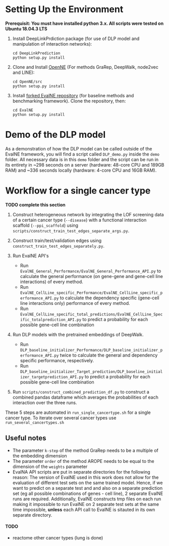 # Setting Up the Environment
**Prerequisit: You must have installed python 3.x. All scripts were tested on Ubuntu 18.04.3 LTS**

1. Install DeepLinkPrdiction package (for use of DLP model and manipulation of interaction networks):
    ```
   cd DeepLinkPrediction
   python setup.py install
   ```
   
2. Clone and Install [OpenNE](https://github.com/thunlp/OpenNE) (For methods GraRep, DeepWalk, node2vec and LINE):
    ```
   cd OpenNE/src
   python setup.py install
   ```

3. Install [forked EvalNE repository](https://github.ugent.be/PSTRYBOL/EvalNE) (for baseline methods and benchmarking framework). Clone the repository, then:
    ```
   cd EvalNE
   python setup.py install 
   ``` 

# Demo of the DLP model
As a demonstration of how the DLP model can be called outside of the EvalNE framework, you will find a script called
`DLP_demo.py` inside the `demo` folder. All necessary data is in this `demo` folder and the script can be run in its
entirety in ~298 seconds on a server (hardware: 48-core CPU and 189GB RAM) and ~336 seconds locally (hardware: 4-core CPU
and 16GB RAM). 

# Workflow for a **single** cancer type
**TODO complete this section**
1. Construct heterogeneous network by integrating the LOF screening data of a certain cancer type (`--disease`)
with a functional interaction scaffold (`--ppi_scaffold`) using `scripts/construct_train_test_edges_separate_args.py`.

2. Construct train/test/validation edges using `construct_train_test_edges_separately.py`.

3. Run EvalNE API's 
    - Run  `EvalNE_General_Performance/EvalNE_General_Performance_API.py` to calculate the general performance 
    (on gene-gene and gene-cell line interactions) of every method.
    -  Run  `EvalNE_CellLine_specific_Performance/EvalNE_CellLine_specific_performance_API.py` to calculate the 
    dependency specific (gene-cell line interactions only) performance of every method.
    - Run `EvalNE_CellLine_specific_total_predictions/EvalNE_CellLine_Specific_totalprediction_API.py` to predict a 
    probability for each possible gene-cell line combination
   
4. Run DLP models with the pretrained embeddings of DeepWalk.
    - Run `DLP_baseline_initializer_Performance/DLP_baseline_initializer_performance_API.py` twice to calculate the 
    general and dependency specific performance, respectively.
    - Run `DLP_baseline_initializer_Target_prediction/DLP_baseline_initializer_targetprediction_API.py` to predict a 
    probability for each possible gene-cell line combination

5. Run `scripts/construct_combined_prediction_df.py` to construct a combined pandas dataframe which averages the 
probabilities of each interaction over the three runs.

These 5 steps are automated in `run_single_cancertype.sh` for a single cancer type. To iterate over several
cancer types use `run_several_cancertypes.sh`


## Useful notes
- The parameter `k-step` of the method GraRep needs to be a multiple of the embedding dimension
- The parameter `order` of the method AROPE needs to be equal to the dimension of the `weights` parameter
- EvalNA API scripts are put in separate directories for the following reason: The version of EvalNE used in this work
does not allow for the evaluation of different test sets on the same trained model. Hence, if we want to predict on a separate
test and and also on a separate prediction set (eg all possible combinations of genes - cell line), 2 separate EvalNE runs
are required. Additionally, EvalNE constructs tmp files on each run making it impossible to run EvalNE on 2 separate 
test sets at the same time impossible, **unless** each API call to EvalNE is sitauted in its own separate directory.

#### TODO
- reactome other cancer types (lung is done)